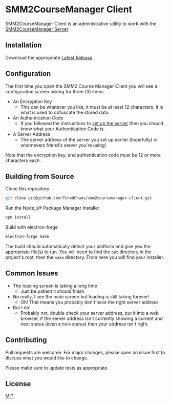 # SMM2CourseManager Client

SMM2CourseManager Client is an administrative utility to work with the [SMM2CourseManager Server](https://github.com/TunedChaos/smm2coursemanager-server)

## Installation
Download the appropriate [Latest Release](https://github.com/TunedChaos/smm2coursemanager-client/releases/latest)

## Configuration
The first time you open the SMM2 Course Manager Client you will see a configuration screen asking for three (3) items.
- An Encryption Key
  - This can be whatever you like, it must be at least 12 characters. It is what is used to obfuscate the stored data.
- An Authentication Code
  - If you followed the instructions to [set up the server](https://github.com/TunedChaos/smm2coursemanager-server) then you should know what your Authentication Code is.
- A Server Address
  - The server address of the server you set up earlier (hopefully) or whomevers friend's server you're using!

Note that the encryption key, and authentication code must be 12 or more characters each.

## Building from Source
Clone this repository
```bash
git clone git@github.com:TunedChaos/smm2coursemanager-client.git
```

Run the Node.js&reg; Package Manager Installer
```bash
npm install
```

Build with electron-forge
```bash
electron-forge make
```

The build should automatically detect your platform and give you the appropriate file(s) to run. You will need to find the `out` directory in the project's root, then the `make` directory. From here you will find your installer.

## Common Issues
- The loading screen is taking a long time
  - Just be patient it should finish
- No really, I see the main screen but loading is still taking forever!
  - Oh! That means you probably don't have the right server address
- But I do!
  - Probably not, double check your server address, put it into a web browser, if the server address isn't currently showing a current and next status (even a non-status) then your address isn't right.

## Contributing
Pull requests are welcome. For major changes, please open an issue first to discuss what you would like to change.

Please make sure to update tests as appropriate.

## License
[MIT](https://github.com/TunedChaos/smm2coursemanager-client/blob/master/LICENSE)